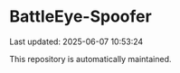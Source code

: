 # BattleEye-Spoofer

Last updated: 2025-06-07 10:53:24

This repository is automatically maintained.
